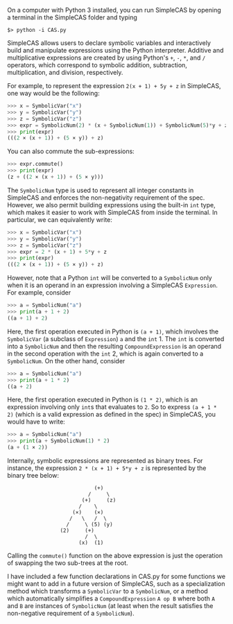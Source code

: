 On a computer with Python 3 installed, you can run SimpleCAS by opening a terminal in the SimpleCAS folder and typing

```console
$> python -i CAS.py
```

SimpleCAS allows users to declare symbolic variables and interactively build and manipulate expressions using the Python interpreter. Additive and multiplicative expressions are created by using Python's `+`, `-`, `*`, and `/` operators, which correspond to symbolic addition, subtraction, multiplication, and division, respectively. 

For example, to represent the expression `2(x + 1) + 5y + z` in SimpleCAS, one way would be the following:

```python
>>> x = SymbolicVar("x")
>>> y = SymbolicVar("y")
>>> z = SymbolicVar("z")
>>> expr = SymbolicNum(2) * (x + SymbolicNum(1)) + SymbolicNum(5)*y + z
>>> print(expr)
(((2 × (x + 1)) + (5 × y)) + z)
```

You can also commute the sub-expressions:

```python
>>> expr.commute()
>>> print(expr)
(z + ((2 × (x + 1)) + (5 × y)))
```

The `SymbolicNum` type is used to represent all integer constants in SimpleCAS and enforces the non-negativity requirement of the spec. However, we also permit building expressions using the built-in `int` type, which makes it easier to work with SimpleCAS from inside the terminal. In particular, we can equivalently write:

```python
>>> x = SymbolicVar("x")
>>> y = SymbolicVar("y")
>>> z = SymbolicVar("z")
>>> expr = 2 * (x + 1) + 5*y + z
>>> print(expr)
(((2 × (x + 1)) + (5 × y)) + z)
```

However, note that a Python `int` will be converted to a `SymbolicNum` only when it is an operand in an expression involving a SimpleCAS `Expression`. For example, consider

```python
>>> a = SymbolicNum("a")
>>> print(a + 1 + 2)
((a + 1) + 2)
```

Here, the first operation executed in Python is `(a + 1)`, which involves the `SymbolicVar` (a subclass of `Expression`) `a` and the `int` 1. The `int` is converted into a `SymbolicNum` and then the resulting `CompoundExpression` is an operand in the second operation with the `int` 2, which is again converted to a `SymbolicNum`. On the other hand, consider

```python
>>> a = SymbolicNum("a")
>>> print(a + 1 * 2)
((a + 2)
```

Here, the first operation executed in Python is `(1 * 2)`, which is an expression involving only `int`s that evaluates to `2`. So to express `(a + 1 * 2)` (which is a valid expression as defined in the spec) in SimpleCAS, you would have to write:

```python
>>> a = SymbolicNum("a")
>>> print(a + SymbolicNum(1) * 2)
(a + (1 × 2))
```

Internally, symbolic expressions are represented as binary trees. For instance, the expression 
`2 * (x + 1) + 5*y + z` is represented by the binary tree below:

                                (+)
                              /     \
                            (+)     (z)
                           /    \
                         (×)    (×)
                        /   \   /  \
                       /     \ (5) (y)
                     (2)     (+)
                             /  \
                           (x)  (1)


Calling the `commute()` function on the above expression is just the operation of swapping the two sub-trees at the root.

I have included a few function declarations in CAS.py for some functions we might want to add in a future version of SimpleCAS, such as a 
specialization method which transforms a `SymbolicVar` to a `SymbolicNum`, or a method which automatically simplifies a `CompoundExpression` 
`A op B` where both `A` and `B` are instances of `SymbolicNum` (at least when the result satisfies the non-negative requirement of a `SymbolicNum`).
